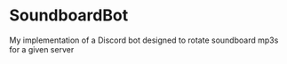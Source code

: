 # SoundboardBot
My implementation of a Discord bot designed to rotate soundboard mp3s for a given server 
